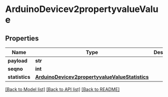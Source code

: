 # ArduinoDevicev2propertyvalueValue

## Properties
Name | Type | Description | Notes
------------ | ------------- | ------------- | -------------
**payload** | **str** |  | [optional] 
**seqno** | **int** |  | [optional] 
**statistics** | [**ArduinoDevicev2propertyvalueValueStatistics**](ArduinoDevicev2propertyvalueValueStatistics.md) |  | [optional] 

[[Back to Model list]](../README.md#documentation-for-models) [[Back to API list]](../README.md#documentation-for-api-endpoints) [[Back to README]](../README.md)



